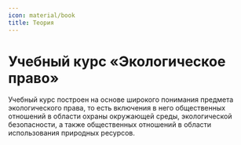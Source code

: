 ```yaml
---
icon: material/book
title: Теория
---
```

# Учебный курс «Экологическое право»

Учебный курс построен на основе широкого понимания предмета экологического права, то есть включения в него общественных отношений в области охраны окружающей среды, экологической безопасности, а также общественных отношений в области использования природных ресурсов. 